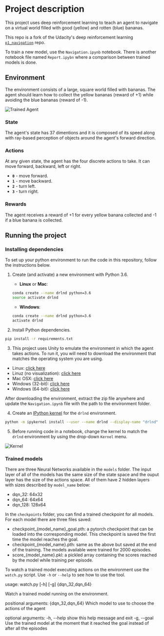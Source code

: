 [//]: # (Image References)

[image1]: https://user-images.githubusercontent.com/3620840/114130087-ae419180-98b4-11eb-97d6-e3469d99ee5a.gif "Trained Agent"
[image2]: https://user-images.githubusercontent.com/10624937/42386929-76f671f0-8106-11e8-9376-f17da2ae852e.png "Kernel"

# Project description

This project uses deep reinforcement learning to teach an agent to navigate on a virtual world filled with good (yellow) and rotten (blue) bananas. 

This repo is a fork of the Udacity's deep reinforcement learning [`p1_navigation`](https://github.com/udacity/deep-reinforcement-learning/tree/master/p1_navigation) repo.

To train a new model, use the `Navigation.ipynb` notebook. There is another notebook file named `Report.ipybn` where a comparison between trained models is done.

## Environment

The environment consists of a large, square world filled with bananas. The agent should learn how to collect the yellow bananas (reward of +1) while avoiding the blue bananas (reward of -1).

![Trained Agent][image1]

### State

The agent's state has 37 dimentions and it is composed of its speed along with ray-based perception of objects around the agent's forward direction.

### Actions

At any given state, the agent has the four discrete actions to take. It can move forward, backward, left or right.

- **`0`** - move forward.
- **`1`** - move backward.
- **`2`** - turn left.
- **`3`** - turn right.

### Rewards

The agent receives a reward of +1 for every yellow banana collected and -1 if a blue banana is collected.

## Running the project

### Installing dependencies

To set up your python environment to run the code in this repository, follow the instructions below.

1. Create (and activate) a new environment with Python 3.6.

    - __Linux__ or __Mac__:

    ```bash
    conda create --name drlnd python=3.6
    source activate drlnd
    ```

    - __Windows__:

    ```bash
    conda create --name drlnd python=3.6 
    activate drlnd
    ```

2. Install Python dependencies.

```bash
pip install -r requirements.txt
```

3. This project uses Unity to emulate the environment in which the agent takes actions. To run it, you will need to download the environment that matches the operating system you are using.

- Linux: [click here](https://s3-us-west-1.amazonaws.com/udacity-drlnd/P1/Banana/VisualBanana_Linux.zip)
- Linuz (no visualization): [click here](https://s3-us-west-1.amazonaws.com/udacity-drlnd/P1/Banana/Banana_Linux_NoVis.zip)
- Mac OSX: [click here](https://s3-us-west-1.amazonaws.com/udacity-drlnd/P1/Banana/VisualBanana.app.zip)
- Windows (32-bit): [click here](https://s3-us-west-1.amazonaws.com/udacity-drlnd/P1/Banana/VisualBanana_Windows_x86.zip)
- Windows (64-bit): [click here](https://s3-us-west-1.amazonaws.com/udacity-drlnd/P1/Banana/VisualBanana_Windows_x86_64.zip)

 After downloading the environment, extract the zip file anywhere and update the `Navigation.ipynb` file with the path to the environment folder.

4. Create an [IPython kernel](http://ipython.readthedocs.io/en/stable/install/kernel_install.html) for the `drlnd` environment.

```bash
python -m ipykernel install --user --name drlnd --display-name "drlnd"
```

5. Before running code in a notebook, change the kernel to match the `drlnd` environment by using the drop-down `Kernel` menu. 

![Kernel][image2]

### Trained models

There are three Neural Networks available in the `models` folder. The input layer of all of the models has the same size of the state space and the ouput layer has the size of the actions space. All of them have 2 hidden layers with sizes described by `model_name` below:

- dqn_32: 64x32
- dqn_64: 64x64
- dqn_128: 128x64

In the `checkpoints` folder, you can find a trained checkpoint for all models. For each model there are three files saved:

- checkpoint_{model_name}_goal.pth: a pytorch checkpoint that can be loaded into the corresponding model. This checkpoint is saved the first time the model reaches the goal.
- checkpoint_{model_name}.pth: same as the above but saved at the end of the training. The models available were trained for 2000 episodes.
- score_{model_name}.pkl: a pickled array containing the scores reached by the model while training per episode.

To watch a trained model executing actions on the environment use the `watch.py` script. Use `-h` or `--help` to see how to use the tool.

usage: watch.py [-h] [-g] {dqn_32,dqn_64}

Watch a trained model running on the environment.

positional arguments:
  {dqn_32,dqn_64}  Which model to use to choose the actions of the agent

optional arguments:
  -h, --help       show this help message and exit
  -g, --goal       Use the trained model at the moment that it reached the
                   goal instead of after all the episodes
